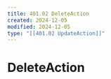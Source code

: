```yaml
---
title: 401.02 DeleteAction
created: 2024-12-05
modified: 2024-12-05
type: "[[401.02 UpdateAction]]"
---
```

# DeleteAction
